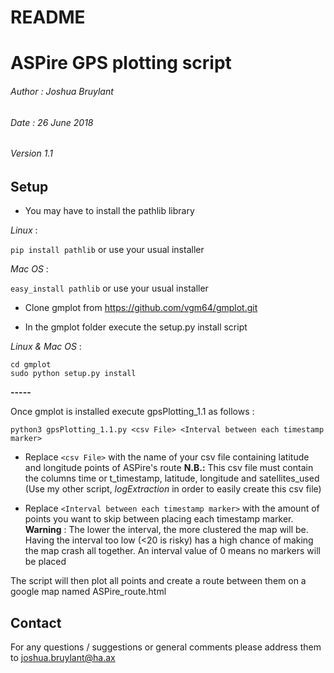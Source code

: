 # README

# ASPire GPS plotting script
###### Author : Joshua Bruylant
###### Date : 26 June 2018
###### Version 1.1

## Setup

- You may have to install the pathlib library

_Linux_ :

`pip install pathlib` or use your usual installer

_Mac OS_ :

`easy_install pathlib` or use your usual installer



- Clone gmplot from https://github.com/vgm64/gmplot.git

- In the gmplot folder execute the setup.py install script

_Linux & Mac OS_ : 

```
cd gmplot
sudo python setup.py install
```

**-----**

Once gmplot is installed execute gpsPlotting_1.1 as follows : 

`python3 gpsPlotting_1.1.py <csv File> <Interval between each timestamp marker>`

- Replace `<csv File>` with the name of your csv file containing latitude and longitude points of ASPire's route
**N.B.:** This csv file must contain the columns time or t_timestamp, latitude, longitude and satellites_used (Use my other script, *logExtraction* in order to easily create this csv file)

- Replace `<Interval between each timestamp marker>` with the amount of points you want to skip between placing each timestamp marker.
**Warning** : The lower the interval, the more clustered the map will be. Having the interval too low (<20 is risky) has a high chance of making the map crash all together.
An interval value of 0 means no markers will be placed


The script will then plot all points and create a route between them on a google map named ASPire_route.html


## Contact

For any questions / suggestions or general comments please address them to joshua.bruylant@ha.ax

